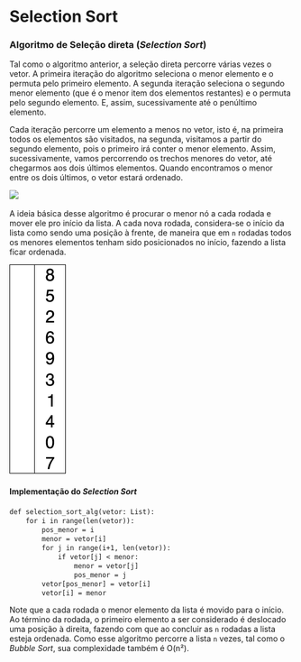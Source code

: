 # Selection Sort

### Algoritmo de Seleção direta \(_Selection Sort_\)

Tal como o algoritmo anterior, a seleção direta percorre várias vezes o vetor. A primeira iteração do algoritmo seleciona o menor elemento e o permuta pelo primeiro elemento. A segunda iteração seleciona o segundo menor elemento \(que é o menor item dos elementos restantes\) e o permuta pelo segundo elemento. E, assim, sucessivamente até o penúltimo elemento.

Cada iteração percorre um elemento a menos no vetor, isto é, na primeira todos os elementos são visitados, na segunda, visitamos a partir do segundo elemento, pois o primeiro irá conter o menor elemento. Assim, sucessivamente, vamos percorrendo os trechos menores do vetor, até chegarmos aos dois últimos elementos. Quando encontramos o menor entre os dois últimos, o vetor estará ordenado.

![](https://documents.lucid.app/documents/a0dd1809-658d-449d-9c21-1cc85c033669/pages/0_0?a=820&x=714&y=110&w=719&h=576&store=1&accept=image%2F*&auth=LCA%20082dc814f8605fcb59a2cc4b1df04bf79765f095-ts%3D1601807442)

A ideia básica desse algoritmo é procurar o menor nó a cada rodada e mover ele pro início da lista. A cada nova rodada, considera-se o início da lista como sendo uma posição à frente, de maneira que em `n` rodadas todos os menores elementos tenham sido posicionados no início, fazendo a lista ficar ordenada.

![Ilustra&#xE7;&#xE3;o do funcionamento do Selection Sort](../../.gitbook/assets/selection-sort-animation.gif)

#### Implementação do _Selection Sort_

```text
def selection_sort_alg(vetor: List):
    for i in range(len(vetor)):
        pos_menor = i
        menor = vetor[i]
        for j in range(i+1, len(vetor)):
            if vetor[j] < menor:
                menor = vetor[j]
                pos_menor = j
        vetor[pos_menor] = vetor[i]
        vetor[i] = menor
```

Note que a cada rodada o menor elemento da lista é movido para o início. Ao término da rodada, o primeiro elemento a ser considerado é deslocado uma posição à direita, fazendo com que ao concluir as `n`  rodadas a lista esteja ordenada. Como esse algoritmo percorre a lista  `n`  vezes, tal como o _Bubble Sort_, sua complexidade também é O\(n²\).

